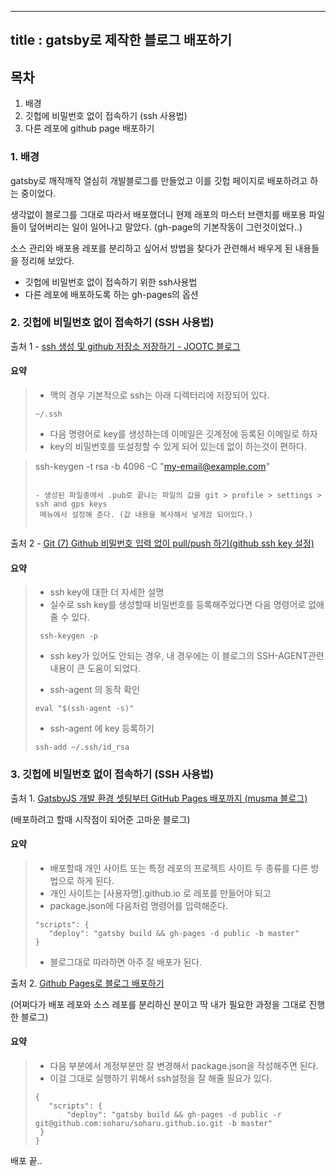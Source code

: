 ___
title : gatsby로 제작한 블로그 배포하기 
---

## 목차 
1. 배경
2. 깃헙에 비밀번호 없이 접속하기 (ssh 사용법) 
3. 다른 레포에 github page 배포하기 

### 1. 배경 
gatsby로 깨작깨작 열심히 개발블로그를 만들었고 
이를 깃헙 페이지로 배포하려고 하는 중이었다. 

생각없이 블로그를 그대로 따라서 배포했더니 
현제 래포의 마스터 브랜치를 배포용 파일들이 덮어버리는 일이 일어나고 말았다. 
(gh-page의 기본작동이 그런것이었다..)

소스 관리와 배포용 레포를 분리하고 싶어서 방법을 찾다가 관련해서 
배우게 된 내용들을 정리해 보았다. 

- 깃헙에 비밀번호 없이 접속하기 위한 ssh사용법
- 다른 레포에 배포하도록 하는 gh-pages의 옵션 

### 2. 깃헙에 비밀번호 없이 접속하기 (SSH 사용법)

출처 1  -  [ssh 생성 및 github 저장소 저장하기 - JOOTC 블로그 ](https://jootc.com/p/201905122827)
#### 요약
>  - 맥의 경우 기본적으로 ssh는 아래 디렉터리에 저장되어 있다. 
> ```shell
> ~/.ssh
>```
>  
> - 다음 명령어로 key를 생성하는데 이메일은 깃계정에 등록된 이메일로 하자 
> - key의 비밀번호를 또설정할 수 있게 되어 있는데 없이 하는것이 편하다.  

>    ssh-keygen -t rsa -b 4096 -C "my-email@example.com"
>```   
> 
> - 생성된 파일중에서 .pub로 끝나는 파일의 값을 git > profile > settings > ssh and gps keys
>  메뉴에서 설정해 준다. (값 내용을 복사해서 넣게끔 되어있다.)
>
>

출처 2 - [Git (7) Github 비밀번호 입력 없이 pull/push 하기(github ssh key 설정)](https://goddaehee.tistory.com/254)
#### 요약
> 
> - ssh key에 대한 더 자세한 설명
> - 실수로 ssh key를 생성할때 비밀번호를 등록해주었다면 다음 명령어로 없애줄 수 있다.
>
> ```shell
>  ssh-keygen -p
> ```
>
> -  ssh key가 있어도 안되는 경우, 내 경우에는 이 블로그의 SSH-AGENT관련 내용이 큰 도움이 되었다. 
>  
> - ssh-agent 의 동작 확인
> ```shell
> eval "$(ssh-agent -s)"
> ```
>
> - ssh-agent 에 key 등록하기 
> ```shell
> ssh-add ~/.ssh/id_rsa
> ```
> 

### 3. 깃헙에 비밀번호 없이 접속하기 (SSH 사용법)
출처 1. [GatsbyJS 개발 환경 셋팅부터 GitHub Pages 배포까지 (musma 블로그)](https://musma.github.io/2019/08/09/gatsby-js.html)
 
(배포하려고 할때 시작점이 되어준 고마운 블로그)

#### 요약
>
> - 배포할때 개인 사이트 또는 특정 레포의 프로젝트 사이트 두 종류를 다른 방법으로 하게 된다. 
> -  개인 사이트는 [사용자명].github.io 로 레포를 만들어야 되고 
> -  package.json에 다음처럼 명령어를 입력해준다. 
>
> ```shell
>"scripts": { 
>    "deploy": "gatsby build && gh-pages -d public -b master"
>}
> ```
> 
> - 블로그대로 따라하면 아주 잘 배포가 된다. 

출처 2. [Github Pages로 블로그 배포하기](https://soharu.github.io/posts/2019-09-18-Deploying-to-GitHub-Pages/)

(어쩌다가 배포 레포와 소스 레포를 분리하신 분이고 딱 내가 필요한 과정을 
그대로 진행한 블로그)

#### 요약 

> - 다음 부분에서 계정부분만 잘 변경해서 package.json을 작성해주면 된다. 
> - 이걸 그대로 실행하기 위해서 ssh설정을 잘 해줄 필요가 있다. 
>
> ```shell
>{
>    "scripts": {
>        "deploy": "gatsby build && gh-pages -d public -r git@github.com:soharu/soharu.github.io.git -b master"
>  }
>}
> ```

배포 끝..




